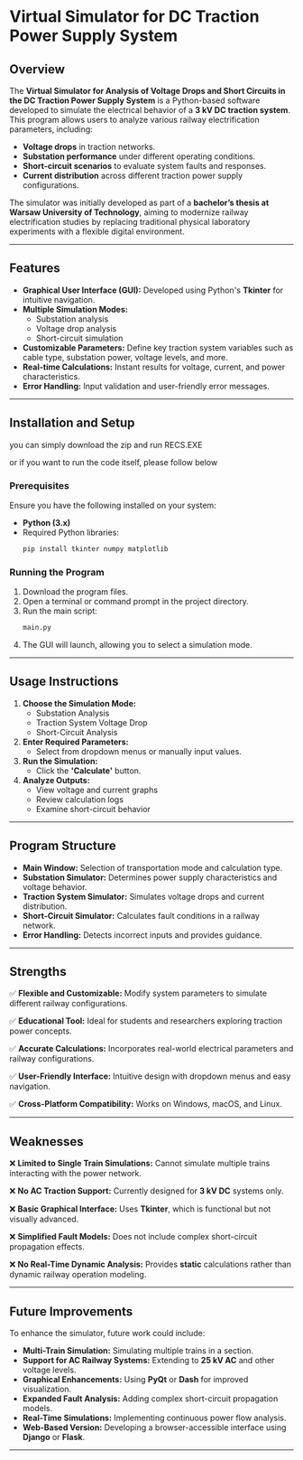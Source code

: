 # Virtual Simulator for DC Traction Power Supply System

## Overview
The **Virtual Simulator for Analysis of Voltage Drops and Short Circuits in the DC Traction Power Supply System** is a Python-based software developed to simulate the electrical behavior of a **3 kV DC traction system**. This program allows users to analyze various railway electrification parameters, including:

- **Voltage drops** in traction networks.
- **Substation performance** under different operating conditions.
- **Short-circuit scenarios** to evaluate system faults and responses.
- **Current distribution** across different traction power supply configurations.

The simulator was initially developed as part of a **bachelor’s thesis at Warsaw University of Technology**, aiming to modernize railway electrification studies by replacing traditional physical laboratory experiments with a flexible digital environment.

---

## Features
- **Graphical User Interface (GUI):** Developed using Python's **Tkinter** for intuitive navigation.
- **Multiple Simulation Modes:**
  - Substation analysis
  - Voltage drop analysis
  - Short-circuit simulation
- **Customizable Parameters:** Define key traction system variables such as cable type, substation power, voltage levels, and more.
- **Real-time Calculations:** Instant results for voltage, current, and power characteristics.
- **Error Handling:** Input validation and user-friendly error messages.

---

## Installation and Setup

you can simply download the zip and run RECS.EXE

or if you want to run the code itself, please follow below

### Prerequisites
Ensure you have the following installed on your system:

- **Python (3.x)**
- Required Python libraries:
  ```sh
  pip install tkinter numpy matplotlib
  ```

### Running the Program
1. Download the program files.
2. Open a terminal or command prompt in the project directory.
3. Run the main script:
   ```sh
   main.py
   ```
4. The GUI will launch, allowing you to select a simulation mode.

---

## Usage Instructions
1. **Choose the Simulation Mode:**
   - Substation Analysis
   - Traction System Voltage Drop
   - Short-Circuit Analysis
2. **Enter Required Parameters:**
   - Select from dropdown menus or manually input values.
3. **Run the Simulation:**
   - Click the **'Calculate'** button.
4. **Analyze Outputs:**
   - View voltage and current graphs
   - Review calculation logs
   - Examine short-circuit behavior

---

## Program Structure
- **Main Window:** Selection of transportation mode and calculation type.
- **Substation Simulator:** Determines power supply characteristics and voltage behavior.
- **Traction System Simulator:** Simulates voltage drops and current distribution.
- **Short-Circuit Simulator:** Calculates fault conditions in a railway network.
- **Error Handling:** Detects incorrect inputs and provides guidance.

---

## Strengths
✅ **Flexible and Customizable:** Modify system parameters to simulate different railway configurations.

✅ **Educational Tool:** Ideal for students and researchers exploring traction power concepts.

✅ **Accurate Calculations:** Incorporates real-world electrical parameters and railway configurations.

✅ **User-Friendly Interface:** Intuitive design with dropdown menus and easy navigation.

✅ **Cross-Platform Compatibility:** Works on Windows, macOS, and Linux.

---

## Weaknesses
❌ **Limited to Single Train Simulations:** Cannot simulate multiple trains interacting with the power network.

❌ **No AC Traction Support:** Currently designed for **3 kV DC** systems only.

❌ **Basic Graphical Interface:** Uses **Tkinter**, which is functional but not visually advanced.

❌ **Simplified Fault Models:** Does not include complex short-circuit propagation effects.

❌ **No Real-Time Dynamic Analysis:** Provides **static** calculations rather than dynamic railway operation modeling.

---

## Future Improvements
To enhance the simulator, future work could include:

- **Multi-Train Simulation:** Simulating multiple trains in a section.
- **Support for AC Railway Systems:** Extending to **25 kV AC** and other voltage levels.
- **Graphical Enhancements:** Using **PyQt** or **Dash** for improved visualization.
- **Expanded Fault Analysis:** Adding complex short-circuit propagation models.
- **Real-Time Simulations:** Implementing continuous power flow analysis.
- **Web-Based Version:** Developing a browser-accessible interface using **Django** or **Flask**.

---

